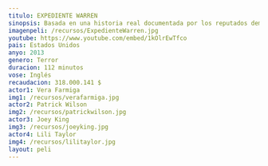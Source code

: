 ```yaml
---
titulo: EXPEDIENTE WARREN
sinopsis: Basada en una historia real documentada por los reputados demonólogos Ed y Lorraine Warren. Narra los encuentros sobrenaturales que vivió la familia Perron en su casa de Rhode Island a principios de los 70. El matrimonio Warren, investigadores de renombre en el mundo de los fenómenos paranormales, acudieron a la llamada de esta familia aterrorizada por la presencia en su granja de un ser maligno.
imagenpeli: /recursos/ExpedienteWarren.jpg
youtube: https://www.youtube.com/embed/1kOlrEwTfco
pais: Estados Unidos
anyo: 2013
genero: Terror
duracion: 112 minutos
vose: Inglés
recaudacion: 318.000.141 $
actor1: Vera Farmiga
img1: /recursos/verafarmiga.jpg
actor2: Patrick Wilson
img2: /recursos/patrickwilson.jpg
actor3: Joey King
img3: /recursos/joeyking.jpg
actor4: Lili Taylor
img4: /recursos/lilitaylor.jpg
layout: peli
---
```

